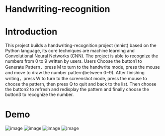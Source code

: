 # Handwriting-recognition
# Introduction
This project builds a handwriting-recognition project (mnist) based on the Python language, its core techniques are machine learning and Convolutional Neural Networks (CNN). The project is able to recognize the numbers from 0 to 9 written by users. 
Users Choose the button1 to Generate Pattern，press M to turn to the handwrite mode, press the mouse and move to draw the number pattern(between 0~9). After finishing writing，press W to turn to the screenshot mode, press the mouse to choose the pattern, then press Q to quit and back to the list. Then choose the button2 to refresh and redisplay the pattern and finally choose the button3 to recognize the number.
# Demo
![image](C:\Users\alienware\Desktop\HandwritingRecognition\Demofile\mnist.gif)
![image](C:\Users\alienware\Desktop\HandwritingRecognition\Demofile\fig1.png)
![image](C:\Users\alienware\Desktop\HandwritingRecognition\Demofile\fig2.png)
![image](C:\Users\alienware\Desktop\HandwritingRecognition\Demofile\fig3.png)
